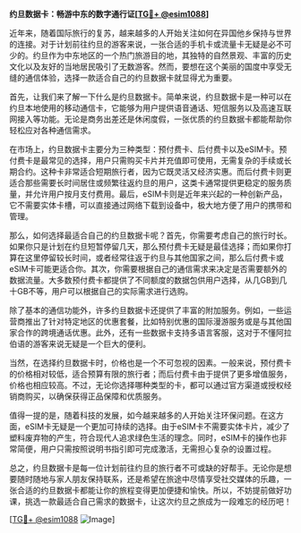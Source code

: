 **约旦数据卡：畅游中东的数字通行证[[TG💪+ @esim1088](https://t.me/s/esim1088)]**

近年来，随着国际旅行的复苏，越来越多的人开始关注如何在异国他乡保持与世界的连接。对于计划前往约旦的游客来说，一张合适的手机卡或流量卡无疑是必不可少的。约旦作为中东地区的一个热门旅游目的地，其独特的自然景观、丰富的历史文化以及友好的当地居民吸引了无数游客。然而，要想在这个美丽的国度中享受无缝的通信体验，选择一款适合自己的约旦数据卡就显得尤为重要。

首先，让我们来了解一下什么是约旦数据卡。简单来说，约旦数据卡是一种可以在约旦本地使用的移动通信卡，它能够为用户提供语音通话、短信服务以及高速互联网接入等功能。无论是商务出差还是休闲度假，一张优质的约旦数据卡都能帮助你轻松应对各种通信需求。

在市场上，约旦数据卡主要分为三种类型：预付费卡、后付费卡以及eSIM卡。预付费卡是最常见的选择，用户只需购买卡片并充值即可使用，无需复杂的手续或长期合约。这种卡非常适合短期旅行者，因为它既灵活又经济实惠。而后付费卡则更适合那些需要长时间居住或频繁往返约旦的用户，这类卡通常提供更稳定的服务质量，并允许用户按月支付费用。最后，eSIM卡则是近年来兴起的一种创新产品，它不需要实体卡槽，可以直接通过网络下载到设备中，极大地方便了用户的携带和管理。

那么，如何选择最适合自己的约旦数据卡呢？首先，你需要考虑自己的旅行时长。如果你只是计划在约旦短暂停留几天，那么预付费卡无疑是最佳选择；而如果你打算在这里停留较长时间，或者经常往返于约旦与其他国家之间，那么后付费卡或eSIM卡可能更适合你。其次，你需要根据自己的通信需求来决定是否需要额外的数据流量。大多数预付费卡都提供了不同额度的数据包供用户选择，从几GB到几十GB不等，用户可以根据自己的实际需求进行选购。

除了基本的通信功能外，许多约旦数据卡还提供了丰富的附加服务。例如，一些运营商推出了针对特定地区的优惠套餐，比如特别优惠的国际漫游服务或是与其他国家合作的跨境通话优惠。此外，还有一些数据卡支持多语言客服，这对于不懂阿拉伯语的游客来说无疑是一个巨大的便利。

当然，在选择约旦数据卡时，价格也是一个不可忽视的因素。一般来说，预付费卡的价格相对较低，适合预算有限的旅行者；而后付费卡由于提供了更多增值服务，价格也相应较高。不过，无论你选择哪种类型的卡，都可以通过官方渠道或授权经销商购买，以确保获得正品保障和优质服务。

值得一提的是，随着科技的发展，如今越来越多的人开始关注环保问题。在这方面，eSIM卡无疑是一个更加可持续的选择。由于eSIM卡不需要实体卡片，减少了塑料废弃物的产生，符合现代人追求绿色生活的理念。同时，eSIM卡的操作也非常简便，用户只需按照说明书指引即可完成激活，无需担心复杂的设置过程。

总之，约旦数据卡是每一位计划前往约旦的旅行者不可或缺的好帮手。无论你是想要随时随地与家人朋友保持联系，还是希望在旅途中尽情享受社交媒体的乐趣，一张合适的约旦数据卡都能让你的旅程变得更加便捷和愉快。所以，不妨提前做好功课，挑选一款最适合自己需求的数据卡，让这次约旦之旅成为一段难忘的经历吧！

[[TG💪+ @esim1088](https://t.me/s/esim1088) ![Image](https://i.postimg.cc/4NQfJmqS/Snipaste-2025-05-13-00-14-12.png)]